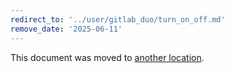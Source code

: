 ```yaml
---
redirect_to: '../user/gitlab_duo/turn_on_off.md'
remove_date: '2025-06-11'
---
```


<!-- markdownlint-disable -->

This document was moved to [another location](gitlab_duo/turn_on_off.md).

<!-- This redirect file can be deleted after <2025-06-11>. -->
<!-- Redirects that point to other docs in the same project expire in three months. -->
<!-- Redirects that point to docs in a different project or site (for example, link is not relative and starts with `https:`) expire in one year. -->
<!-- Before deletion, see: https://docs.gitlab.com/ee/development/documentation/redirects.html -->
